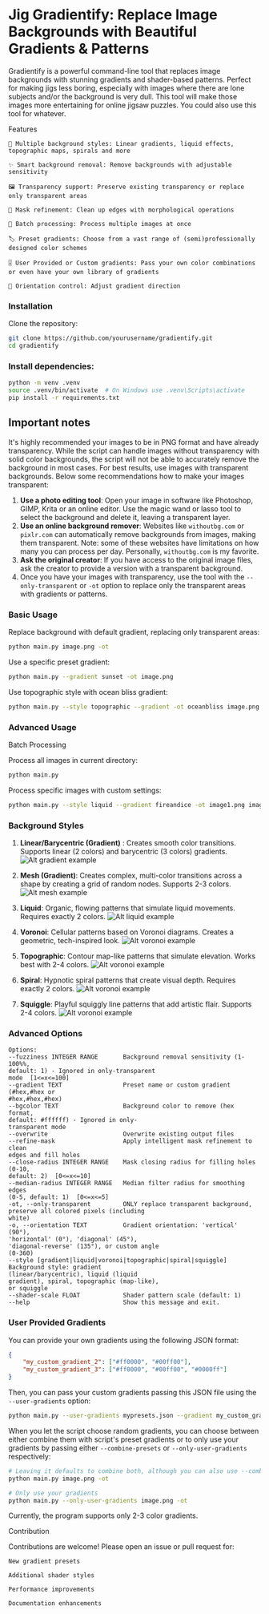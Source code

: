 # Jig Gradientify: Replace Image Backgrounds with Beautiful Gradients & Patterns

Gradientify is a powerful command-line tool that replaces image backgrounds with stunning gradients and shader-based patterns. Perfect for making jigs less boring, especially with images where there are lone subjects and/or the background is very dull. This tool will make those images more entertaining for online jigsaw puzzles. You could also use this tool for whatever.

Features

    🎨 Multiple background styles: Linear gradients, liquid effects, topographic maps, spirals and more

    ✨ Smart background removal: Remove backgrounds with adjustable sensitivity

    🖼️ Transparency support: Preserve existing transparency or replace only transparent areas

    🧪 Mask refinement: Clean up edges with morphological operations

    🔄 Batch processing: Process multiple images at once

    🏷️ Preset gradients: Choose from a vast range of (semi)professionally designed color schemes

    🎚️ User Provided or Custom gradients: Pass your own color combinations or even have your own library of gradients

    📐 Orientation control: Adjust gradient direction

### Installation

Clone the repository:

```bash
git clone https://github.com/yourusername/gradientify.git
cd gradientify
```

### Install dependencies:

```bash
python -m venv .venv
source .venv/bin/activate  # On Windows use .venv\Scripts\activate
pip install -r requirements.txt
```

## Important notes
It's highly recommended your images to be in PNG format and have already transparency. While the script can handle images without transparency with solid color backgrounds, the script will not be able to accurately remove the background in most cases. For best results, use images with transparent backgrounds. Below some recommendations how to make your images transparent:
1. **Use a photo editing tool**: Open your image in software like Photoshop, GIMP, Krita or an online editor. Use the magic wand or lasso tool to select the background and delete it, leaving a transparent layer.
2. **Use an online background remover**: Websites like `withoutbg.com` or `pixlr.com` can automatically remove backgrounds from images, making them transparent. Note: some of these websites have limitations on how many you can process per day. Personally, `withoutbg.com` is my favorite.
3. **Ask the original creator**: If you have access to the original image files, ask the creator to provide a version with a transparent background.
4. Once you have your images with transparency, use the tool with the `--only-transparent`  or `-ot` option to replace only the transparent areas with gradients or patterns.

### Basic Usage

Replace background with default gradient, replacing only transparent areas:
```bash
python main.py image.png -ot
```

Use a specific preset gradient:
```bash
python main.py --gradient sunset -ot image.png
```

Use topographic style with ocean bliss gradient:
```bash
python main.py --style topographic --gradient -ot oceanbliss image.png
```

### Advanced Usage

Batch Processing

Process all images in current directory:
```bash
python main.py
```

Process specific images with custom settings:
```bash
python main.py --style liquid --gradient fireandice -ot image1.png image2.jpg
```

### Background Styles

1. **Linear/Barycentric (Gradient)** :
Creates smooth color transitions. Supports linear (2 colors) and barycentric (3 colors) gradients.
![Alt gradient example](./doc/alpha-ykk-transparent_output_cyberpunk.png)

2. **Mesh (Gradient)**:
Creates complex, multi-color transitions across a shape by creating a grid of random nodes. Supports 2-3 colors.
![Alt mesh example](./doc/5_output_goldenlagoon_mesh.png)

3. **Liquid**:
Organic, flowing patterns that simulate liquid movements. Requires exactly 2 colors.
![Alt liquid example](./doc/rin-touhou-transparent_output_spicy_sunset_liquid.png)

4. **Voronoi**:
Cellular patterns based on Voronoi diagrams. Creates a geometric, tech-inspired look.
![Alt voronoi example](./doc/1_output_bubblegum_voronoi.png)

5. **Topographic**:
Contour map-like patterns that simulate elevation. Works best with 2-4 colors.
![Alt voronoi example](./doc/2_output_weddingdayblues_topographic.png)

6. **Spiral**:
Hypnotic spiral patterns that create visual depth. Requires exactly 2 colors.
![Alt voronoi example](./doc/3_output_skymint_spiral.png)

7. **Squiggle**:
Playful squiggly line patterns that add artistic flair. Supports 2-4 colors.
![Alt voronoi example](./doc/4_output_goldenlagoon_squiggle.png)

### Advanced Options
```text
Options:
--fuzziness INTEGER RANGE       Background removal sensitivity (1-100%%,
default: 1) - Ignored in only-transparent
mode  [1<=x<=100]
--gradient TEXT                 Preset name or custom gradient (#hex,#hex or
#hex,#hex,#hex)
--bgcolor TEXT                  Background color to remove (hex format,
default: #ffffff) - Ignored in only-
transparent mode
--overwrite                     Overwrite existing output files
--refine-mask                   Apply intelligent mask refinement to clean
edges and fill holes
--close-radius INTEGER RANGE    Mask closing radius for filling holes (0-10,
default: 2)  [0<=x<=10]
--median-radius INTEGER RANGE   Median filter radius for smoothing edges
(0-5, default: 1)  [0<=x<=5]
-ot, --only-transparent         ONLY replace transparent background,
preserve all colored pixels (including
white)
-o, --orientation TEXT          Gradient orientation: 'vertical' (90°),
'horizontal' (0°), 'diagonal' (45°),
'diagonal-reverse' (135°), or custom angle
(0-360)
--style [gradient|liquid|voronoi|topographic|spiral|squiggle]
Background style: gradient
(linear/barycentric), liquid (liquid
gradient), spiral, topographic (map-like),
or squiggle
--shader-scale FLOAT            Shader pattern scale (default: 1)
--help                          Show this message and exit.
```

### User Provided Gradients
You can provide your own gradients using the following JSON format:
```json
{
    "my_custom_gradient_2": ["#ff0000", "#00ff00"],
    "my_custom_gradient_3": ["#ff0000", "#00ff00", "#0000ff"]
}
```

Then, you can pass your custom gradients passing this JSON file using the `--user-gradients` option:
```bash
python main.py --user-gradients mypresets.json --gradient my_custom_gradient_2 image.png
```

When you let the script choose random gradients, you can choose between either combine them with script's preset gradients or to only use your gradients by passing either `--combine-presets` or `--only-user-gradients` respectively:
```bash
# Leaving it defaults to combine both, although you can also use --combine-presets to be explicit
python main.py image.png -ot

# Only use your gradients
python main.py --only-user-gradients image.png -ot
```

Currently, the program supports only 2-3 color gradients.

Contribution

Contributions are welcome! Please open an issue or pull request for:

    New gradient presets

    Additional shader styles

    Performance improvements

    Documentation enhancements
